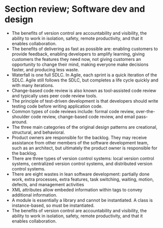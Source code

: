# Section review; Software dev and design
  -	The benefits of version control are accountability and visibility, the ability to work in isolation, safety, remote productivity, and that it enables collaboration.
  -	The benefits of delivering as fast as possible are: enabling customers to provide feedback, enabling developers to amplify learning, giving customers the features they need now, not giving customers an opportunity to change their mind, making everyone make decisions faster, and producing less waste.
  -	Waterfall is one full SDLC. In Agile, each sprint is a quick iteration of the SDLC. Agile still follows the SDLC, but completes a life cycle quickly and with many iterations.
  - Change-based code review is also known as tool-assisted code review and typically uses peer code review tools.
  - The principle of test-driven development is that developers should write testing code before writing application code.
  - Common types of code reviews include: formal code review, over-the-shoulder code review, change-based code review, and email pass-around.
  - The three main categories of the original design patterns are creational, structural, and behavioral.
  - Product owners are responsible for the backlog. They may receive assistance from other members of the software development team, such as an architect, but ultimately the product owner is responsible for the backlog.
  - There are three types of version control systems: local version control systems, centralized version control systems, and distributed version control systems.
  - There are eight wastes in lean software development: partially done work, extra processes, extra features, task switching, waiting, motion, defects, and management activities
  - XML attributes allow embeded information within tags to convey additional information.
  - A module is essentially a library and cannot be instantiated. A class is instance-based, so must be instantiated.
  - The benefits of version control are accountability and visibility, the ability to work in isolation, safety, remote productivity, and that it enables collaboration.
  
